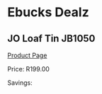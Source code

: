 
# Ebucks Dealz
## JO Loaf Tin JB1050
[Product Page](https://www.ebucks.com/web/shop/productSelected.do?prodId=1135578738&catId=1157659933)

Price: R199.00

Savings: 


	